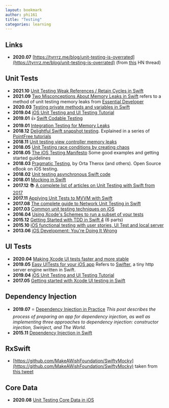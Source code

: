 ```yaml
---
layout: bookmark
author: phi161
title: "Testing"
categories: learning
---
```


## Links

* **2020.07** [https://tyrrrz.me/blog/unit-testing-is-overrated](https://tyrrrz.me/blog/unit-testing-is-overrated) (from [this](https://news.ycombinator.com/item?id=23778878) HN thread)


## Unit Tests

* **2021.10** [Unit Testing Weak References / Retain Cycles in Swift](https://swiftrocks.com/unit-testing-weak-references--deallocation-in-swift)
* **2021.09** [Two Misconceptions About Memory Leaks in Swift](https://betterprogramming.pub/two-misconceptions-about-memory-leaks-in-swift-7128f41dbe15) refers to a method of unit testing memory leaks from [Essential Developer](https://www.youtube.com/watch?v=Gg-2nZYRd2g&list=PLyjgjmI1UzlTtsImzQ4cT8bQ3_RXtkqLg&index=5)
* **2020.03** [Testing private methods and variables in Swift](https://www.avanderlee.com/swift/testing-private-methods-variables/)
* **2019.04** [iOS Unit Testing and UI Testing Tutorial](https://www.raywenderlich.com/150073/ios-unit-testing-and-ui-testing-tutorial)
* **2019.01** 👍 [Swift Codable Testing](https://paul-samuels.com/blog/2019/01/07/swift-codable-testing/)
* **2019.01** [Integration Testing for Memory Leaks](https://developers.soundcloud.com/blog/integration-testing-for-memory-leaks)
* **2018.12** [Delightful Swift snapshot testing](https://github.com/pointfreeco/swift-snapshot-testing). Explained in a series of [PointFree tutorials](https://github.com/pointfreeco/swift-snapshot-testing#learn-more)
* **2018.11** [Unit testing view controller memory leaks](https://blog.kulman.sk/unit-testing-memory-leaks/)
* **2018.05** [Unit Testing race conditions by creating chaos](https://medium.com/livefront/unit-testing-race-conditions-by-creating-chaos-swift-512a55e09806)
* **2018.05** [The iOS Testing Manifesto](https://blog.usejournal.com/the-ios-testing-manifesto-e1bc821cc4c3) Some good examples and getting started guidelines
* **2018.03** [Pragmatic Testing](https://github.com/orta/pragmatic-testing), by Orta Therox (and others). Open Source eBook on iOS testing.
* **2018.02** [Unit testing asynchronous Swift code](https://www.swiftbysundell.com/posts/unit-testing-asynchronous-swift-code)
* **2018.01** [Mocking in Swift](https://www.swiftbysundell.com/posts/mocking-in-swift)
* **2017.12** 📚 [A complete list of articles on Unit Testing with Swift from 2017](https://medium.com/flawless-app-stories/a-complete-list-of-articles-on-unit-testing-with-swift-from-2017-9be8f046ef25)
* **2017.11** [Applying Unit Tests to MVVM with Swift](https://medium.com/flawless-app-stories/applying-unit-tests-to-mvvm-with-swift-ba5a79df8a18)
* **2017.08** [The complete guide to Network Unit Testing in Swift](https://medium.com/flawless-app-stories/the-complete-guide-to-network-unit-testing-in-swift-db8b3ee2c327)
* **2017.03** [Common unit testing techniques on iOS](http://www.marisibrothers.com/2017/03/common-unit-testing-techniques-on-ios.html)
* **2016.04** [Using Xcode's Schemes to run a subset of your tests](http://artsy.github.io/blog/2016/04/06/Testing-Schemes/)
* **2015.12** [Getting Started with TDD in Swift 4](https://medium.com/@ynzc/getting-started-with-tdd-in-swift-2fab3e07204b#.uhgu4iyxb) (6 parts)
* **2015.10** [iOS functional testing with user stories, UI Test and local server](http://www.thinkandbuild.it/ios-functional-testing-with-user-stories-uitest-and-local-server/)
* **2013.06** [iOS Development: You're Doing It Wrong](http://doing-it-wrong.mikeweller.com/2013/06/ios-app-architecture-and-tdd-1.html)


## UI Tests

* **2020.04** [Making Xcode UI tests faster and more stable](https://blog.bitrise.io/making-xcode-ui-tests-faster-and-more-stable)
* **2019.05** [Easy UITests for your iOS app](https://treatwell.engineering/easy-uitests-for-your-ios-app-6af7aa3457) Refers to [Swifter](https://github.com/httpswift/swifter), a tiny http server engine written in Swift.
* **2019.04** [iOS Unit Testing and UI Testing Tutorial](https://www.raywenderlich.com/150073/ios-unit-testing-and-ui-testing-tutorial)
* **2017.05** [Getting started with Xcode UI testing in Swift](https://www.swiftbysundell.com/posts/getting-started-with-xcode-ui-testing-in-swift)


## Dependency Injection

* **2019.07** ⭐️ [Dependency Injection in Practice](https://www.racecondition.software/blog/dependency-injection) _This post describes the process of preparing an app for dependency injection, as well as implementing three approaches to dependency injection: constructor injection, Swinject, and The World._
* **2015.11** [Dependency Injection in Swift](https://medium.com/ios-os-x-development/dependency-injection-in-swift-a959c6eee0ab#.usfew8l5b)


## RxSwift

* [https://github.com/MakeAWishFoundation/SwiftyMocky](https://github.com/MakeAWishFoundation/SwiftyMocky) taken from [this tweet](https://twitter.com/laxmorek/status/1033324251867172869)


## Core Data

* **2020.08** [Unit Testing Core Data in iOS](https://www.raywenderlich.com/11349416-unit-testing-core-data-in-ios#toc-anchor-003)
